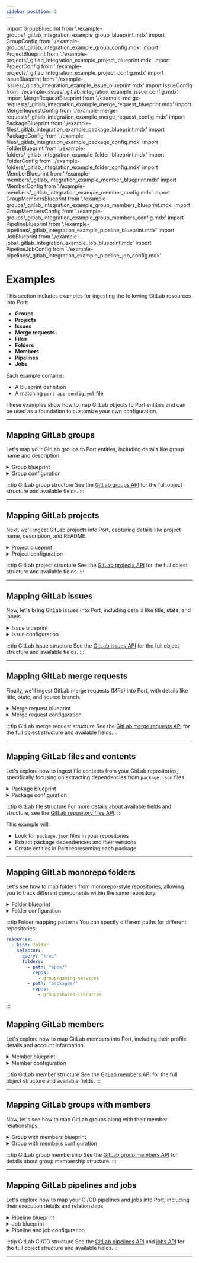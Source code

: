 ```yaml
---
sidebar_position: 2
---
```


import GroupBlueprint from './example-groups/_gitlab_integration_example_group_blueprint.mdx'
import GroupConfig from './example-groups/_gitlab_integration_example_group_config.mdx'
import ProjectBlueprint from './example-projects/_gitlab_integration_example_project_blueprint.mdx'
import ProjectConfig from './example-projects/_gitlab_integration_example_project_config.mdx'
import IssueBlueprint from './example-issues/_gitlab_integration_example_issue_blueprint.mdx'
import IssueConfig from './example-issues/_gitlab_integration_example_issue_config.mdx'
import MergeRequestBlueprint from './example-merge-requests/_gitlab_integration_example_merge_request_blueprint.mdx'
import MergeRequestConfig from './example-merge-requests/_gitlab_integration_example_merge_request_config.mdx'
import PackageBlueprint from './example-files/_gitlab_integration_example_package_blueprint.mdx'
import PackageConfig from './example-files/_gitlab_integration_example_package_config.mdx'
import FolderBlueprint from './example-folders/_gitlab_integration_example_folder_blueprint.mdx'
import FolderConfig from './example-folders/_gitlab_integration_example_folder_config.mdx'
import MemberBlueprint from './example-members/_gitlab_integration_example_member_blueprint.mdx'
import MemberConfig from './example-members/_gitlab_integration_example_member_config.mdx'
import GroupMembersBlueprint from './example-groups/_gitlab_integration_example_group_members_blueprint.mdx'
import GroupMembersConfig from './example-groups/_gitlab_integration_example_group_members_config.mdx'
import PipelineBlueprint from './example-pipelines/_gitlab_integration_example_pipeline_blueprint.mdx'
import JobBlueprint from './example-jobs/_gitlab_integration_example_job_blueprint.mdx'
import PipelineJobConfig from './example-pipelines/_gitlab_integration_example_pipeline_job_config.mdx'

# Examples

This section includes examples for ingesting the following GitLab resources into Port:

- **Groups**
- **Projects**
- **Issues**
- **Merge requests**
- **Files**
- **Folders**
- **Members**
- **Pipelines**
- **Jobs**

Each example contains:

- A blueprint definition  
- A matching `port-app-config.yml` file  

These examples show how to map GitLab objects to Port entities and can be used as a foundation to customize your own configuration.

---

## Mapping GitLab groups

Let's map your GitLab groups to Port entities, including details like group name and description.

<details>
<summary>Group blueprint</summary>
<GroupBlueprint />
</details>

<details>
<summary>Group configuration</summary>
<GroupConfig />
</details>

:::tip GitLab group structure
See the [GitLab groups API](https://docs.gitlab.com/ee/api/groups.html) for the full object structure and available fields.
:::

---

## Mapping GitLab projects

Next, we'll ingest GitLab projects into Port, capturing details like project name, description, and README.

<details>
<summary>Project blueprint</summary>
<ProjectBlueprint />
</details>

<details>
<summary>Project configuration</summary>
<ProjectConfig />
</details>

:::tip GitLab project structure
See the [GitLab projects API](https://docs.gitlab.com/ee/api/projects.html) for the full object structure and available fields.
:::

---

## Mapping GitLab issues

Now, let's bring GitLab issues into Port, including details like title, state, and labels.

<details>
<summary>Issue blueprint</summary>
<IssueBlueprint />
</details>

<details>
<summary>Issue configuration</summary>
<IssueConfig />
</details>

:::tip GitLab issue structure
See the [GitLab issues API](https://docs.gitlab.com/ee/api/issues.html) for the full object structure and available fields.
:::

---

## Mapping GitLab merge requests

Finally, we'll ingest GitLab merge requests (MRs) into Port, with details like title, state, and source branch.

<details>
<summary>Merge request blueprint</summary>
<MergeRequestBlueprint />
</details>

<details>
<summary>Merge request configuration</summary>
<MergeRequestConfig />
</details>

:::tip GitLab merge request structure
See the [GitLab merge requests API](https://docs.gitlab.com/ee/api/merge_requests.html) for the full object structure and available fields.
:::

---

## Mapping GitLab files and contents

Let's explore how to ingest file contents from your GitLab repositories, specifically focusing on extracting dependencies from `package.json` files.

<details>
<summary>Package blueprint</summary>
<PackageBlueprint />
</details>

<details>
<summary>Package configuration</summary>
<PackageConfig />
</details>

:::tip GitLab file structure
For more details about available fields and structure, see the [GitLab repository files API](https://docs.gitlab.com/ee/api/repository_files.html).
:::

This example will:
- Look for `package.json` files in your repositories
- Extract package dependencies and their versions
- Create entities in Port representing each package

---

## Mapping GitLab monorepo folders

Let's see how to map folders from monorepo-style repositories, allowing you to track different components within the same repository.

<details>
<summary>Folder blueprint</summary>
<FolderBlueprint />
</details>

<details>
<summary>Folder configuration</summary>
<FolderConfig />
</details>

:::tip Folder mapping patterns
You can specify different paths for different repositories:

```yaml showLineNumbers
resources:
  - kind: folder
    selector:
      query: "true"
      folders:
        - path: "apps/"
          repos:
            - group/gaming-services
        - path: "packages/"
          repos:
            - group/shared-libraries
```
:::

## Mapping GitLab members

Let's explore how to map GitLab members into Port, including their profile details and account information.

<details>
<summary>Member blueprint</summary>
<MemberBlueprint />
</details>

<details>
<summary>Member configuration</summary>
<MemberConfig />
</details>

:::tip GitLab member structure
See the [GitLab members API](https://docs.gitlab.com/ee/api/members.html) for the full object structure and available fields.
:::

---

## Mapping GitLab groups with members

Now, let's see how to map GitLab groups along with their member relationships.

<details>
<summary>Group with members blueprint</summary>
<GroupMembersBlueprint />
</details>

<details>
<summary>Group with members configuration</summary>
<GroupMembersConfig />
</details>

:::tip GitLab group membership
See the [GitLab group members API](https://docs.gitlab.com/ee/api/members.html#list-all-members-of-a-group-or-project) for details about group membership structure.
:::

---

## Mapping GitLab pipelines and jobs

Let's explore how to map your CI/CD pipelines and jobs into Port, including their execution details and relationships.

<details>
<summary>Pipeline blueprint</summary>
<PipelineBlueprint />
</details>

<details>
<summary>Job blueprint</summary>
<JobBlueprint />
</details>

<details>
<summary>Pipeline and job configuration</summary>
<PipelineJobConfig />
</details>

:::tip GitLab CI/CD structure
See the [GitLab pipelines API](https://docs.gitlab.com/ee/api/pipelines.html) and [jobs API](https://docs.gitlab.com/ee/api/jobs.html) for the full object structure and available fields.
:::

---
